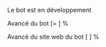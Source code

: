 Le bot est en développement 

Avancé du bot [=         ] %

Avancé du site web du bot [          ] %



